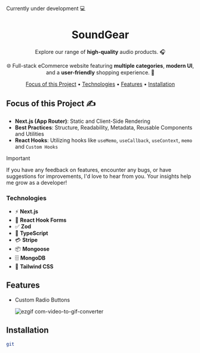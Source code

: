 Currently under development 💻

<div align="center">
  
# SoundGear

Explore our range of **high-quality** audio products. 🎧

🌐 Full-stack eCommerce website featuring **multiple categories**, **modern UI**,<br/>  and a **user-friendly** shopping experience. 🛒


[Focus of this Project](#focus-of-this-project-) •
[Technologies](#technologies) •
[Features](#Features) •
[Installation](#installation)

</div>

## Focus of this Project ✍

<ul>
  <li><strong>Next.js (App Router)</strong>: Static and Client-Side Rendering</li>
  <li><strong>Best Practices</strong>: Structure, Readability, Metadata, Reusable Components and Utilities</li>
  <li><strong>React Hooks</strong>: Utilizing hooks like <code>useMemo</code>, <code>useCallback</code>, <code>useContext</code>, <code>memo</code> and <code>Custom Hooks</code></li>
</ul>

> [!IMPORTANT]
> If you have any feedback on features, encounter any bugs, or have suggestions for improvements, I'd love to hear from you. Your insights help me grow as a developer!


<h3>Technologies</h3>

<ul>
  <li>⚡ <strong>Next.js</strong></li>
  <li>📝 <strong>React Hook Forms</strong></li>
  <li>✅ <strong>Zod</strong></li>
  <li>🔧 <strong>TypeScript</strong></li>
  <li>💳 <strong>Stripe</strong></li>
  <li>📦 <strong>Mongoose</strong></li>
  <li>🗄️ <strong>MongoDB</strong></li>
  <li>🎨 <strong>Tailwind CSS</strong></li>
</ul>

## Features
<ul>
  <li>
Custom Radio Buttons

![ezgif com-video-to-gif-converter](https://github.com/user-attachments/assets/46bcac0b-d078-47ec-a5df-c82d2e7c69ff)

</li>
</ul>

## Installation

```bash
git
```

